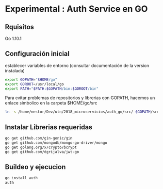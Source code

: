 Experimental : Auth Service en GO
==

Rquisitos
-

Go 1.10.1

Configuración inicial
-

establecer variables de entorno (consultar documentación de la version instalada)

```bash
export GOPATH="$HOME/go"
export GOROOT=/usr/local/go
export PATH="$PATH:$GOPATH/bin:$GOROOT/bin"
```

Para evitar problemas de repositorios y librerias con GOPATH, hacemos un enlace simbolico en la carpeta $HOME/go/src

```bash
ln -s /home/nestor/Dev/utn/2018_microservicios/auth_go/src/ $GOPATH/src/auth
```




Instalar Librerias requeridas
-

```bash
go get github.com/gin-gonic/gin
go get github.com/mongodb/mongo-go-driver/mongo
go get golang.org/x/crypto/bcrypt
go get github.com/dgrijalva/jwt-go
```

Buildeo y ejecucion
-

```bash
go install auth
auth
```

